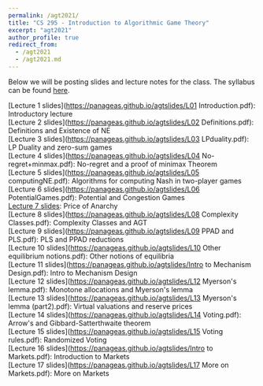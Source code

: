 ```yaml
---
permalink: /agt2021/
title: "CS 295 - Introduction to Algorithmic Game Theory"
excerpt: "agt2021"
author_profile: true
redirect_from: 
  - /agt2021
  - /agt2021.md
---
```

Below we will be posting slides and lecture notes for the class. The syllabus can be found [here](https://panageas.github.io/_pages/syllabus_agt.pdf).

[Lecture 1 slides](https://panageas.github.io/agtslides/L01 Introduction.pdf): Introductory lecture <br/>
[Lecture 2 slides](https://panageas.github.io/agtslides/L02 Definitions.pdf): Definitions and Existence of NE <br/>
[Lecture 3 slides](https://panageas.github.io/agtslides/L03 LPduality.pdf): LP Duality and zero-sum games <br/>
[Lecture 4 slides](https://panageas.github.io/agtslides/L04 No-regret+minmax.pdf): No-regret and a proof of minimax Theorem <br/>
[Lecture 5 slides](https://panageas.github.io/agtslides/L05 computingNE.pdf): Algorithms for computing Nash in two-player games <br/>
[Lecture 6 slides](https://panageas.github.io/agtslides/L06 PotentialGames.pdf): Potential and Congestion Games <br/>
[Lecture 7 slides](https://panageas.github.io/agtslides/L07PoA.pdf): Price of Anarchy <br/>
[Lecture 8 slides](https://panageas.github.io/agtslides/L08 Complexity Classes.pdf): Complexity Classes and AGT <br/>
[Lecture 9 slides](https://panageas.github.io/agtslides/L09 PPAD and PLS.pdf): PLS and PPAD reductions <br/>
[Lecture 10 slides](https://panageas.github.io/agtslides/L10 Other equilibrium notions.pdf): Other notions of equilibria <br/>
[Lecture 11 slides](https://panageas.github.io/agtslides/Intro to Mechanism Design.pdf): Intro to Mechanism Design <br/>
[Lecture 12 slides](https://panageas.github.io/agtslides/L12 Myerson's lemma.pdf): Monotone allocations and Myerson's lemma <br/>
[Lecture 13 slides](https://panageas.github.io/agtslides/L13 Myerson's lemma (part2).pdf): Virtual valuations and reserve prices <br/> 
[Lecture 14 slides](https://panageas.github.io/agtslides/L14 Voting.pdf): Arrow's and Gibbard-Satterthwaite theorem <br/> 
[Lecture 15 slides](https://panageas.github.io/agtslides/L15 Voting rules.pdf): Randomized Voting <br/> 
[Lecture 16 slides](https://panageas.github.io/agtslides/Intro to Markets.pdf): Introduction to Markets <br/>
[Lecture 17 slides](https://panageas.github.io/agtslides/L17 More on Markets.pdf): More on Markets <br/>
